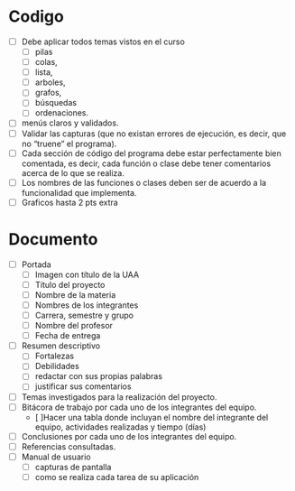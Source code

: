 # Codigo

- [ ] Debe aplicar todos temas vistos en el curso
    - [ ] pilas
    - [ ] colas,
    - [ ] lista,
    - [ ] arboles,
    - [ ] grafos,
    - [ ] búsquedas
    - [ ] ordenaciones.
- [ ] menús claros y validados.
- [ ] Validar las capturas (que no existan errores de ejecución, es decir, que no “truene” el programa).
- [ ] Cada sección de código del programa debe estar perfectamente bien comentada, es decir, cada función
o clase debe tener comentarios acerca de lo que se realiza.
- [ ]  Los nombres de las funciones o clases deben ser de acuerdo a la funcionalidad que implementa.
- [ ] Graficos hasta 2 pts extra

# Documento

- [ ] Portada
    - [ ] Imagen con título de la UAA
    - [ ] Título del proyecto
    - [ ] Nombre de la materia
    - [ ] Nombres de los integrantes
    - [ ] Carrera, semestre y grupo
    - [ ] Nombre del profesor
    - [ ] Fecha de entrega
- [ ] Resumen descriptivo 
    - [ ] Fortalezas
    - [ ] Debilidades
    - [ ] redactar con sus propias palabras
    - [ ] justificar sus comentarios
- [ ] Temas investigados para la realización del proyecto.
- [ ] Bitácora de trabajo por cada uno de los integrantes del equipo.
    - [ ]Hacer una tabla donde incluyan el nombre del integrante del equipo, actividades realizadas y tiempo (días)
- [ ] Conclusiones por cada uno de los integrantes del equipo.
- [ ] Referencias consultadas.
- [ ] Manual de usuario
    - [ ] capturas de pantalla
    - [ ] como se realiza cada tarea de su aplicación
